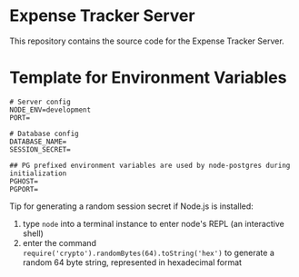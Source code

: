 # Expense Tracker Server

This repository contains the source code for the Expense Tracker Server.

# Template for Environment Variables

```dosini
# Server config
NODE_ENV=development
PORT=

# Database config
DATABASE_NAME=
SESSION_SECRET=

## PG prefixed environment variables are used by node-postgres during initialization
PGHOST=
PGPORT=
```

Tip for generating a random session secret if Node.js is installed:

1. type `node` into a terminal instance to enter node's REPL (an interactive shell)
2. enter the command `require('crypto').randomBytes(64).toString('hex')` to generate a random 64 byte string, represented in hexadecimal format

